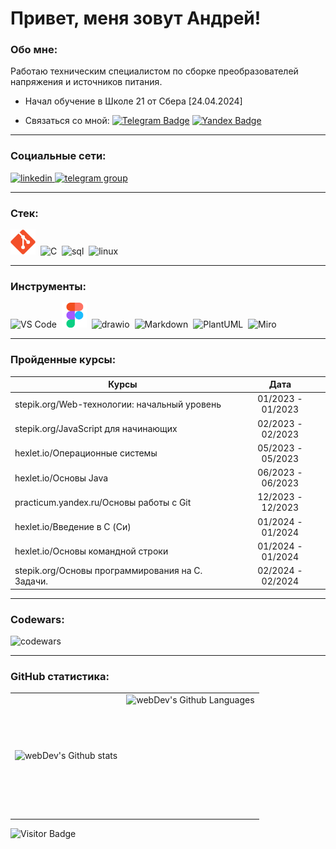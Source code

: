 
# Привет, меня зовут Андрей!


### Обо мне:

Работаю техническим специалистом по сборке преобразователей напряжения и источников питания.
-  Начал обучение в Школе 21 от Сбера [24.04.2024] 

- Связаться со мной: [![Telegram Badge](https://img.shields.io/badge/-Zhuravlyov_Andrey-blue?style=flat&logo=Telegram&logoColor=white)](https://t.me/Zhuravlyov_Andrey) [![Yandex Badge](https://img.shields.io/badge/-@yandex-yellow?style=flat&logo=Mail&logoColor=white)](mailto:Zhuravlev112358@yandex.ru)

---

### Социальные сети:

  <div id="badges">
    <a href="https://[www.linkedin.com](https://www.linkedin.com/in/%D0%B0%D0%BD%D0%B4%D1%80%D0%B5%D0%B9-%D0%B6%D1%83%D1%80%D0%B0%D0%B2%D0%BB%D1%91%D0%B2-628aab153/)/in/" target="_blank">
      <img src="https://cdn-icons-png.flaticon.com/512/2504/2504799.png" width="40" height="40" alt="linkedin" />
    </a>
    <a href="https://t.me/Zhuravlyov_Andrey" target="_blank">
      <img src="https://cdn-icons-png.flaticon.com/512/2111/2111646.png" width="40" height="40" alt="telegram group" /> 
    </a>
  </div>

---

### Стек:

<div>
  <img src="https://github.com/devicons/devicon/blob/master/icons/git/git-original.svg" title="git" alt="git" width="40" height="40"/>&nbsp
  <img src="https://icongr.am/devicon/c-original.svg?size=128&color=currentColor" title="C" alt="C" width="40" height="40"/>&nbsp;
  <img src="https://icongr.am/devicon/postgresql-original.svg?size=128&color=currentColor" title="sql" alt="sql" width="40" height="40"/>&nbsp;
  <img src="https://icongr.am/devicon/linux-original.svg?size=128&color=currentColor" title="linux" alt="linux" width="40" height="40"/>&nbsp;
  
</div>

---

### Инструменты:

<div>
  <img src="https://upload.wikimedia.org/wikipedia/commons/thumb/9/9a/Visual_Studio_Code_1.35_icon.svg/160px-Visual_Studio_Code_1.35_icon.svg.png" title="VS Code" alt="VS Code" width="40" height="40"/>&nbsp;
  <img src="https://github.com/devicons/devicon/blob/master/icons/figma/figma-original.svg" title="figma" alt="figma" width="40" height="40"/>&nbsp;
  <img src="https://upload.wikimedia.org/wikipedia/commons/thumb/3/3e/Diagrams.net_Logo.svg/240px-Diagrams.net_Logo.svg.png" title="drawio" alt="drawio" width="40" height="40"/>&nbsp;
  <img src="https://upload.wikimedia.org/wikipedia/commons/thumb/4/48/Markdown-mark.svg/350px-Markdown-mark.svg.png" title="Markdown" alt="Markdown" width="60" height="40"/>&nbsp;
  <img src="https://upload.wikimedia.org/wikipedia/commons/thumb/3/30/Plantuml_Logo.svg/240px-Plantuml_Logo.svg.png" title="PlantUML" alt="PlantUML" width="60" height="40"/>&nbsp;
  <img src="https://upload.wikimedia.org/wikipedia/en/thumb/9/9c/Mir_company_logo_with_text.tiff/lossless-page1-440px-Mir_company_logo_with_text.tiff.png" title="Miro" alt="Miro" width="60" height="40"/>&nbsp;

</div>

---

### Пройденные курсы:

| Курсы                                                           | Дата              |
| ----------------------------------------------------------------| :---------------: |
| stepik.org/Web-технологии: начальный уровень                    | 01/2023 - 01/2023 |
| stepik.org/JavaScript для начинающих                            | 02/2023 - 02/2023 |
| hexlet.io/Операционные системы                                  | 05/2023 - 05/2023 |
| hexlet.io/Основы Java                                           | 06/2023 - 06/2023 |
| practicum.yandex.ru/Основы работы с Git                         | 12/2023 - 12/2023 |
| hexlet.io/Введение в C (Си)                                     | 01/2024 - 01/2024 |
| hexlet.io/Основы командной строки                               | 01/2024 - 01/2024 |
| stepik.org/Основы программирования на C. Задачи.                | 02/2024 - 02/2024 |

---

### Codewars:

![codewars](https://www.codewars.com/users/ZhuravlevAndrey/badges/large)

---

### GitHub статистика:

<table>
  <tr>
    <td>
      <img align="left" src="http://github-readme-streak-stats.herokuapp.com?user=Zhuravlev-Andrey&theme=dark&background=000000" alt="webDev's Github stats" />
    </td>
    <td>
      <img height="195px" align="right" alt="webDev's Github Languages" src="https://github-readme-stats-sigma-five.vercel.app/api/top-langs/?username=Zhuravlev-Andrey&layout=compact&theme=vision-friendly-dark" />
    </td>
  </tr>
</table>

![Visitor Badge](https://visitor-badge.laobi.icu/badge?page_id=filimonovalexey)
